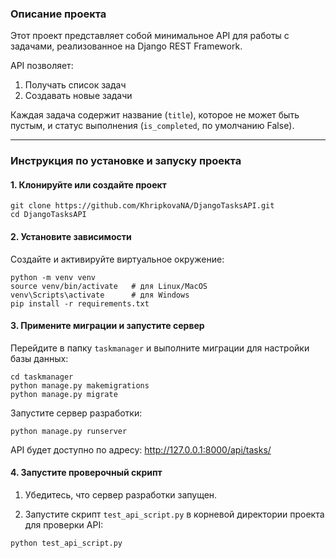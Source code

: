 ### **Описание проекта**

Этот проект представляет собой минимальное API для работы с задачами, реализованное на Django REST Framework.

API позволяет:
1. Получать список задач
2. Создавать новые задачи

Каждая задача содержит название (`title`), которое не может быть пустым, и статус выполнения (`is_completed`, по умолчанию False).

---

### **Инструкция по установке и запуску проекта**

#### **1. Клонируйте или создайте проект**

```
git clone https://github.com/KhripkovaNA/DjangoTasksAPI.git
cd DjangoTasksAPI
```

#### **2. Установите зависимости**
Создайте и активируйте виртуальное окружение:

```
python -m venv venv
source venv/bin/activate   # для Linux/MacOS
venv\Scripts\activate      # для Windows
pip install -r requirements.txt
```

#### **3. Примените миграции и запустите сервер**

Перейдите в папку `taskmanager` и выполните миграции для настройки базы данных:

```
cd taskmanager
python manage.py makemigrations
python manage.py migrate
```

Запустите сервер разработки:

```
python manage.py runserver
```

API будет доступно по адресу:
http://127.0.0.1:8000/api/tasks/

#### **4. Запустите проверочный скрипт**
1. Убедитесь, что сервер разработки запущен.

2. Запустите скрипт `test_api_script.py` в корневой директории проекта для проверки API:

```
python test_api_script.py
```
